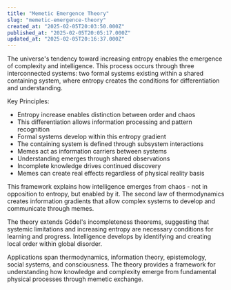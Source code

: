 ```yaml
---
title: "Memetic Emergence Theory"
slug: "memetic-emergence-theory"
created_at: "2025-02-05T20:03:50.000Z"
published_at: "2025-02-05T20:05:17.000Z"
updated_at: "2025-02-05T20:16:37.000Z"
---
```


<p>The universe's tendency toward increasing entropy enables the emergence of complexity and intelligence. This process occurs through three interconnected systems: two formal systems existing within a shared containing system, where entropy creates the conditions for differentiation and understanding.</p><p>Key Principles:</p><ul><li>Entropy increase enables distinction between order and chaos</li><li>This differentiation allows information processing and pattern recognition</li><li>Formal systems develop within this entropy gradient</li><li>The containing system is defined through subsystem interactions</li><li>Memes act as information carriers between systems</li><li>Understanding emerges through shared observations</li><li>Incomplete knowledge drives continued discovery</li><li>Memes can create real effects regardless of physical reality basis</li></ul><p>This framework explains how intelligence emerges from chaos - not in opposition to entropy, but enabled by it. The second law of thermodynamics creates information gradients that allow complex systems to develop and communicate through memes.</p><p>The theory extends Gödel's incompleteness theorems, suggesting that systemic limitations and increasing entropy are necessary conditions for learning and progress. Intelligence develops by identifying and creating local order within global disorder.</p><p>Applications span thermodynamics, information theory, epistemology, social systems, and consciousness. The theory provides a framework for understanding how knowledge and complexity emerge from fundamental physical processes through memetic exchange.</p>